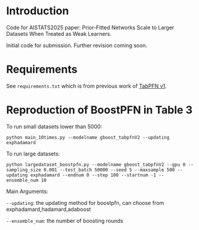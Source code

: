 # Introduction
Code for AISTATS2025 paper: Prior-Fitted Networks Scale to Larger Datasets When Treated as Weak Learners. 

Initial code for submission. Further revision coming soon.
# Requirements
See ```requirements.txt``` which is from previous work of [TabPFN v1](https://github.com/PriorLabs/TabPFN/tree/v1.0.0).
# Reproduction of  BoostPFN in Table 3

To run small datasets lower than 5000:

```python main_10times.py --modelname gboost_tabpfnV2 --updating exphadamard ```

To run large datasets:

```python largedataset_boostpfn.py --modelname gboost_tabpfnV2 --gpu 0 --sampling_size 0.001 --test_batch 50000 --seed 5 --maxsample 500 --updating exphadamard --endnum 0 --step 100 --startnum -1 --ensemble_num 10```

Main Arguments:

```--updating```: the updating method for boostpfn, can choose from exphadamard,hadamard,adaboost

```--ensemble_num```: the number of boosting rounds


